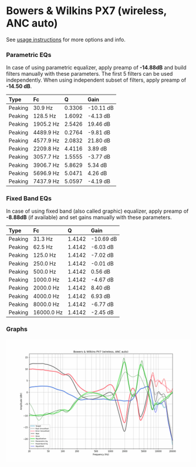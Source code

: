 # Bowers & Wilkins PX7 (wireless, ANC auto)
See [usage instructions](https://github.com/jaakkopasanen/AutoEq#usage) for more options and info.

### Parametric EQs
In case of using parametric equalizer, apply preamp of **-14.88dB** and build filters manually
with these parameters. The first 5 filters can be used independently.
When using independent subset of filters, apply preamp of **-14.50 dB**.

| Type    | Fc        |      Q | Gain      |
|:--------|:----------|:-------|:----------|
| Peaking | 30.9 Hz   | 0.3306 | -10.11 dB |
| Peaking | 128.5 Hz  | 1.6092 | -4.13 dB  |
| Peaking | 1905.2 Hz | 2.5426 | 19.46 dB  |
| Peaking | 4489.9 Hz | 0.2764 | -9.81 dB  |
| Peaking | 4577.9 Hz | 2.0832 | 21.80 dB  |
| Peaking | 2209.8 Hz | 4.4116 | 3.89 dB   |
| Peaking | 3057.7 Hz | 1.5555 | -3.77 dB  |
| Peaking | 3906.7 Hz | 5.8629 | 5.34 dB   |
| Peaking | 5696.9 Hz | 5.0471 | 4.26 dB   |
| Peaking | 7437.9 Hz | 5.0597 | -4.19 dB  |

### Fixed Band EQs
In case of using fixed band (also called graphic) equalizer, apply preamp of **-8.88dB**
(if available) and set gains manually with these parameters.

| Type    | Fc         |      Q | Gain      |
|:--------|:-----------|:-------|:----------|
| Peaking | 31.3 Hz    | 1.4142 | -10.69 dB |
| Peaking | 62.5 Hz    | 1.4142 | -6.03 dB  |
| Peaking | 125.0 Hz   | 1.4142 | -7.02 dB  |
| Peaking | 250.0 Hz   | 1.4142 | -0.01 dB  |
| Peaking | 500.0 Hz   | 1.4142 | 0.56 dB   |
| Peaking | 1000.0 Hz  | 1.4142 | -4.67 dB  |
| Peaking | 2000.0 Hz  | 1.4142 | 8.40 dB   |
| Peaking | 4000.0 Hz  | 1.4142 | 6.93 dB   |
| Peaking | 8000.0 Hz  | 1.4142 | -6.77 dB  |
| Peaking | 16000.0 Hz | 1.4142 | -2.45 dB  |

### Graphs
![](./Bowers%20&%20Wilkins%20PX7%20(wireless,%20ANC%20auto).png)